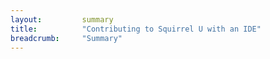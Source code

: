 ```yaml
---
layout:         summary
title:          "Contributing to Squirrel U with an IDE"
breadcrumb:     "Summary"
---
```

